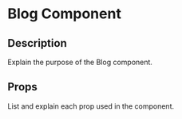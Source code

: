 # Blog Component

## Description
Explain the purpose of the Blog component.

## Props
List and explain each prop used in the component.